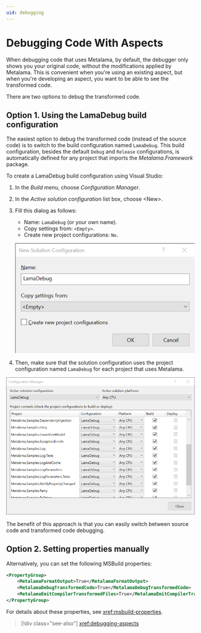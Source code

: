 ```yaml
---
uid: debugging
---
```


# Debugging Code With Aspects

When debugging code that uses Metalama, by default, the debugger only shows you your original code, without the modifications applied by Metalama. This is convenient when you're using an existing aspect, but when you're developing an aspect, you want to be able to see the transformed code.

There are two options to debug the transformed code.


## Option 1. Using the LamaDebug build configuration

The easiest option to debug the transformed code (instead of the source code) is to switch to the build configuration named `LamaDebug`. This build configuration, besides the default `Debug` and `Release` configurations, is automatically defined for any project that imports the _Metalama.Framework_ package.

To create a LamaDebug build configuration using Visual Studio:

1. In the _Build_ menu, choose _Configuration Manager_.
2. In the _Active solution configuration_ list box, choose \<New>.
3. Fill this dialog as follows:

    * Name: `LamaDebug` (or your own name).
    * Copy settings from: `<Empty>`.
    * Create new project configurations: `No`.

     ![Screenshot](LamaDebugSolutionConfiguration.png)

    
4. Then, make sure that the solution configuration uses the project configuration named `LamaDebug` for each project that uses Metalama.

![Screenshot](LamaDebugConfigurationManager.png)

The benefit of this approach is that you can easily switch between source code and transformed code debugging.


## Option 2. Setting properties manually

Alternatively, you can set the following MSBuild properties:

```xml
<PropertyGroup>
    <MetalamaFormatOutput>True</MetalamaFormatOutput>
    <MetalamaDebugTransformedCode>True</MetalamaDebugTransformedCode>
    <MetalamaEmitCompilerTransformedFiles>True</MetalamaEmitCompilerTransformedFiles>
</PropertyGroup>
```

For details about these properties, see <xref:msbuild-properties>.


> [!div class="see-also"]
> <xref:debugging-aspects>